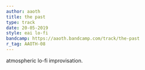```yaml
---
author: aaoth
title: the past
type: track
date: 20-05-2019
style: eai lo-fi
bandcamp: https://aaoth.bandcamp.com/track/the-past
r_tag: AAOTH-08
---
```


atmospheric lo-fi improvisation.
